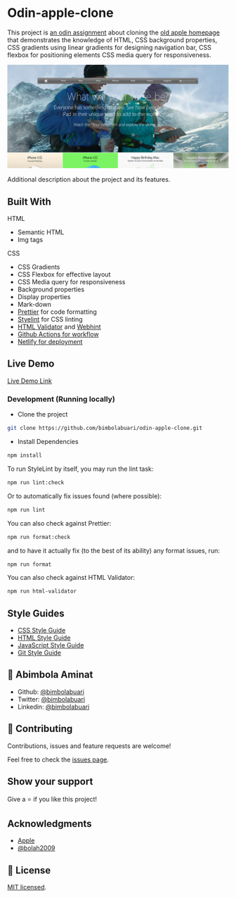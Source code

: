# Odin-apple-clone

This project is [an odin assignment](https://www.theodinproject.com/courses/html-and-css/lessons/positioning-and-floating-elements) about cloning the [old apple homepage](https://web.archive.org/web/20140301004610/http://www.apple.com/) that demonstrates the knowledge of HTML, CSS background properties, CSS gradients using linear gradients for designing navigation bar, CSS flexbox for positioning elements CSS media query for responsiveness.

![screenshot](./image/apple_screenshot.png)

Additional description about the project and its features.

## Built With

HTML

- Semantic HTML
- Img tags

CSS

- CSS Gradients
- CSS Flexbox for effective layout
- CSS Media query for responsiveness
- Background properties
- Display properties
- Mark-down
- [Prettier](https://prettier.io/) for code formatting
- [Styelint](https://stylelint.io/) for CSS linting
- [HTML Validator](https://validator.w3.org/) and [Webhint](https://webhint.io/)
- [Github Actions for workflow](https://github.com/features/actions)
- [Netlify for deployment](https://app.netlify.com/)

## Live Demo

[Live Demo Link](https://deploy-preview-1--bimbola-apple-clone.netlify.app/)

### Development (Running locally)

- Clone the project

```bash
git clone https://github.com/bimbolabuari/odin-apple-clone.git

```

- Install Dependencies

```bash
npm install
```

To run StyleLint by itself, you may run the lint task:

```bash
npm run lint:check
```

Or to automatically fix issues found (where possible):

```bash
npm run lint
```

You can also check against Prettier:

```bash
npm run format:check
```

and to have it actually fix (to the best of its ability) any format issues, run:

```bash
npm run format
```

You can also check against HTML Validator:

```bash
npm run html-validator
```

## Style Guides

- [CSS Style Guide](http://udacity.github.io/frontend-nanodegree-styleguide/css.html)
- [HTML Style Guide](http://udacity.github.io/frontend-nanodegree-styleguide/index.html)
- [JavaScript Style Guide](http://udacity.github.io/frontend-nanodegree-styleguide/javascript.html)
- [Git Style Guide](https://udacity.github.io/git-styleguide/)

## 👤 Abimbola Aminat

- Github: [@bimbolabuari](https://github.com/bimbolabuari)
- Twitter: [@bimbolabuari](https://twitter.com/bimbolabuari)
- Linkedin: [@bimbolabuari](https://www.linkedin.com/in/bimbolabuari/)

## 🤝 Contributing

Contributions, issues and feature requests are welcome!

Feel free to check the [issues page](../../issues).

## Show your support

Give a ⭐️ if you like this project!

## Acknowledgments

- [Apple](https://www.apple.com/)
- [@bolah2009](https://github.com/bolah2009)

## 📝 License

[MIT licensed](./LICENSE).
